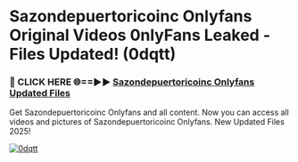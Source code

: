 # Sazondepuertoricoinc Onlyfans Original Videos 0nlyFans Leaked - Files Updated! (0dqtt)

<h3>🔴 CLICK HERE 🌐==►► <a href="https://tinyurl.com/ehrbuxhb" rel="nofollow">Sazondepuertoricoinc Onlyfans Updated Files</a></h3>

Get Sazondepuertoricoinc Onlyfans and all content. Now you can access all videos and pictures of Sazondepuertoricoinc Onlyfans. New Updated Files 2025!

[![0dqtt](https://i.imgur.com/lVYEuWS.gif)](https://tinyurl.com/ehrbuxhb)
